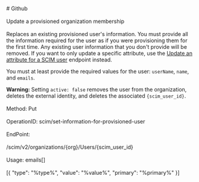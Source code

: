 <br>#     Github</br>
<br>Update a provisioned organization membership</br>
<br>Replaces an existing provisioned user's information. You must provide all the information required for the user as if you were provisioning them for the first time. Any existing user information that you don't provide will be removed. If you want to only update a specific attribute, use the [Update an attribute for a SCIM user](https://developer.github.com/v3/scim/#update-an-attribute-for-a-scim-user) endpoint instead.

You must at least provide the required values for the user: `userName`, `name`, and `emails`.

**Warning:** Setting `active: false` removes the user from the organization, deletes the external identity, and deletes the associated `{scim_user_id}`.</br>
<br>Method: Put</br>
<br>OperationID: scim/set-information-for-provisioned-user</br>
<br>EndPoint:</br>
<br>/scim/v2/organizations/{org}/Users/{scim_user_id}</br>
<br>Usage: emails[]</br>
<br>[{
  "type": "%type%",
  "value": "%value%",
  "primary": "%primary%"
}]</br>
